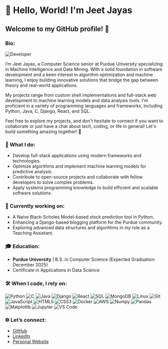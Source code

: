 # 👋 Hello, World! I'm Jeet Jayas

**Welcome to my GitHub profile!** 🚀
---
### Bio:
![Developer](https://img.shields.io/badge/Developer-Computer%20Science%20Scholar-blue?style=flat-square&logo=python)

I’m Jeet Jayas, a Computer Science senior at Purdue University specializing in Machine Intelligence and Data Mining. With a solid foundation in software development and a keen interest in algorithm optimization and machine learning, I enjoy building innovative solutions that bridge the gap between theory and real-world applications.

My projects range from custom shell implementations and full-stack web development to machine learning models and data analysis tools. I'm proficient in a variety of programming languages and frameworks, including Python, Java, C, Django, React, and SQL.

Feel free to explore my projects, and don't hesitate to connect if you want to collaborate or just have a chat about tech, coding, or life in general! Let's build something amazing together! 🤝

### 🚀 What I do:
- Develop full-stack applications using modern frameworks and technologies.
- Optimize algorithms and implement machine learning models for predictive analysis.
- Contribute to open-source projects and collaborate with fellow developers to solve complex problems.
- Apply systems programming knowledge to build efficient and scalable software solutions.

### 🔭 Currently working on:
- A Naive Black-Scholes Model-based stock prediction tool in Python.
- Enhancing a Django-based blogging platform for the Purdue community.
- Exploring advanced data structures and algorithms in my role as a Teaching Assistant.

### 🎓 Education:
- **Purdue University** | B.S. in Computer Science (Expected Graduation: December 2025)
- Certificate in Applications in Data Science

### 🛠️ When I code, I rely on:

![Python](https://img.shields.io/badge/Python-3670A0?style=for-the-badge&logo=python&logoColor=ffdd54)
![C](https://img.shields.io/badge/C-00599C?style=for-the-badge&logo=c&logoColor=white)
![Java](https://img.shields.io/badge/Java-ED8B00?style=for-the-badge&logo=java&logoColor=white)
![Django](https://img.shields.io/badge/Django-092E20?style=for-the-badge&logo=django&logoColor=white)
![React](https://img.shields.io/badge/React-20232A?style=for-the-badge&logo=react&logoColor=61DAFB)
![SQL](https://img.shields.io/badge/SQL-00758F?style=for-the-badge&logo=sql&logoColor=white)
![MongoDB](https://img.shields.io/badge/MongoDB-4EA94B?style=for-the-badge&logo=mongodb&logoColor=white)
![Linux](https://img.shields.io/badge/Linux-FCC624?style=for-the-badge&logo=linux&logoColor=black)
![Git](https://img.shields.io/badge/Git-F05032?style=for-the-badge&logo=git&logoColor=white)
![JavaScript](https://img.shields.io/badge/JavaScript-F7DF1E?style=for-the-badge&logo=javascript&logoColor=black)
![HTML5](https://img.shields.io/badge/HTML5-E34F26?style=for-the-badge&logo=html5&logoColor=white)
![CSS3](https://img.shields.io/badge/CSS3-1572B6?style=for-the-badge&logo=css3&logoColor=white)
![Docker](https://img.shields.io/badge/Docker-2496ED?style=for-the-badge&logo=docker&logoColor=white)
![AWS](https://img.shields.io/badge/Amazon%20AWS-232F3E?style=for-the-badge&logo=amazon-aws&logoColor=white)
![Numpy](https://img.shields.io/badge/Numpy-013243?style=for-the-badge&logo=numpy&logoColor=white)
![Pandas](https://img.shields.io/badge/Pandas-150458?style=for-the-badge&logo=pandas&logoColor=white)
![Matplotlib](https://img.shields.io/badge/Matplotlib-ffffff?style=for-the-badge&logo=matplotlib&logoColor=black)
![Jupyter](https://img.shields.io/badge/Jupyter-F37626?style=for-the-badge&logo=jupyter&logoColor=white)
![VS Code](https://img.shields.io/badge/VS%20Code-007ACC?style=for-the-badge&logo=visual-studio-code&logoColor=white)

### 🌐 Let’s connect:
- [GitHub](https://github.com/itsJeetJayas7)
- [LinkedIn](https://www.linkedin.com/in/jeetjayas/)
- [Personal Website](https://itsjeetjayas7.github.io/Profile_link/)
